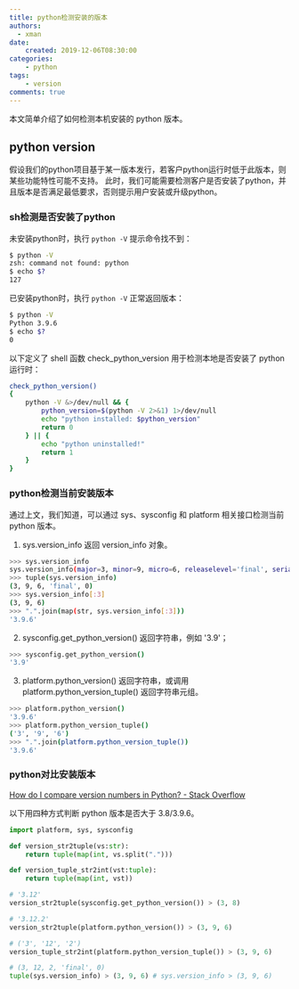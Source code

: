 ```yaml
---
title: python检测安装的版本
authors:
  - xman
date:
    created: 2019-12-06T08:30:00
categories:
    - python
tags:
    - version
comments: true
---
```


本文简单介绍了如何检测本机安装的 python 版本。

<!-- more -->

## python version

假设我们的python项目基于某一版本发行，若客户python运行时低于此版本，则某些功能特性可能不支持。
此时，我们可能需要检测客户是否安装了python，并且版本是否满足最低要求，否则提示用户安装或升级python。

### sh检测是否安装了python

未安装python时，执行 `python -V` 提示命令找不到：

```bash
$ python -V
zsh: command not found: python
$ echo $?
127
```

已安装python时，执行 `python -V` 正常返回版本：

```bash
$ python -V
Python 3.9.6
$ echo $?
0
```

以下定义了 shell 函数 check_python_version 用于检测本地是否安装了 python 运行时：

```bash
check_python_version()
{
    python -V &>/dev/null && {
        python_version=$(python -V 2>&1) 1>/dev/null
        echo "python installed: $python_version"
        return 0
    } || {
        echo "python uninstalled!"
        return 1
    }
}
```

### python检测当前安装版本

通过上文，我们知道，可以通过 sys、sysconfig 和 platform 相关接口检测当前 python 版本。

1. sys.version_info 返回 version_info 对象。

```bash
>>> sys.version_info
sys.version_info(major=3, minor=9, micro=6, releaselevel='final', serial=0)
>>> tuple(sys.version_info)
(3, 9, 6, 'final', 0)
>>> sys.version_info[:3]
(3, 9, 6)
>>> ".".join(map(str, sys.version_info[:3]))
'3.9.6'
```

2. sysconfig.get_python_version() 返回字符串，例如 '3.9'；

```bash
>>> sysconfig.get_python_version()
'3.9'
```

3. platform.python_version() 返回字符串，或调用 platform.python_version_tuple() 返回字符串元组。

```bash
>>> platform.python_version()
'3.9.6'
>>> platform.python_version_tuple()
('3', '9', '6')
>>> ".".join(platform.python_version_tuple())
'3.9.6'
```

### python对比安装版本

[How do I compare version numbers in Python? - Stack Overflow](https://stackoverflow.com/questions/11887762/how-do-i-compare-version-numbers-in-python)

以下用四种方式判断 python 版本是否大于 3.8/3.9.6。

```Python
import platform, sys, sysconfig

def version_str2tuple(vs:str):
    return tuple(map(int, vs.split(".")))

def version_tuple_str2int(vst:tuple):
    return tuple(map(int, vst))

# '3.12'
version_str2tuple(sysconfig.get_python_version()) > (3, 8)

# '3.12.2'
version_str2tuple(platform.python_version()) > (3, 9, 6)

# ('3', '12', '2')
version_tuple_str2int(platform.python_version_tuple()) > (3, 9, 6)

# (3, 12, 2, 'final', 0)
tuple(sys.version_info) > (3, 9, 6) # sys.version_info > (3, 9, 6)
```

